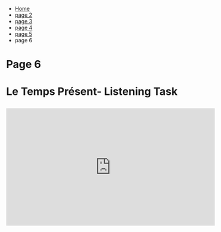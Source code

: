 <ul class="breadcrumb">
  <li><a href="index.html">Home</a></li>
  <li><a href="page2.html">page 2</a></li>
   <li><a href="page3.html">page 3</a></li>
   <li><a href="page4.html">page 4</a></li>
   <li><a href="page4.html">page 5</a></li>
  <li>page 6</li> 
  </ul>

<h1>Page 6<h1>

<p> Le Temps Présent- Listening Task <p>
  
  <iframe width="560" height="315" src="https://www.youtube.com/embed/SkaYeMdcguE" frameborder="0" gesture="media" allow="encrypted-media" allowfullscreen></iframe>
